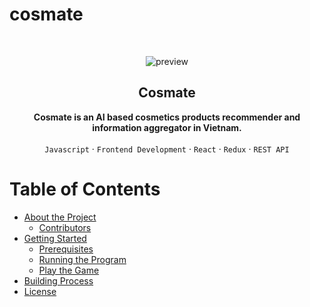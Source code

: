 # cosmate


<!-- PROJECT LOGO -->
<br />
<p align="center">
    <img src="gifs/preview.png" alt="preview">
</p>

<h2 align="center">Cosmate</h2>

<p align="center">
<strong>Cosmate is an AI based cosmetics products recommender and information aggregator in Vietnam. </strong>
<br />
<br />
<code>Javascript</code>
·
<code>Frontend Development</code>
·
<code>React</code>
·
<code>Redux</code> 
·
<code>REST API</code>
</p>


<!-- TABLE OF CONTENTS -->
# Table of Contents

* [About the Project](#about-the-project)
  * [Contributors](#contributors)
* [Getting Started](#getting-started)
  * [Prerequisites](#prerequisites)
  * [Running the Program](#running-the-program)
  * [Play the Game](#play-the-game)
* [Building Process](#building-process)
* [License](#license)
